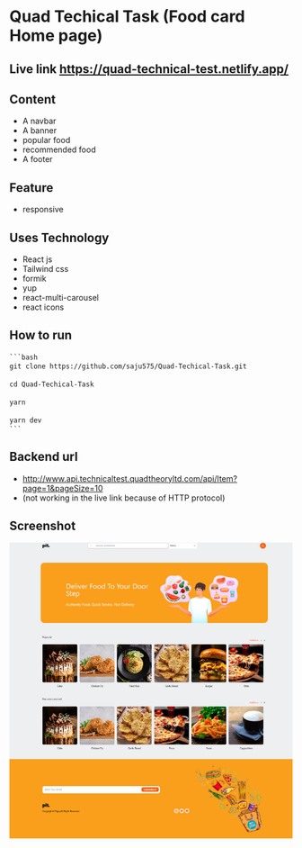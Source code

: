 # Quad Techical Task (Food card Home page)

## Live link https://quad-technical-test.netlify.app/

## Content

- A navbar
- A banner
- popular food
- recommended food
- A footer

## Feature

- responsive

## Uses Technology

- React js
- Tailwind css
- formik
- yup
- react-multi-carousel
- react icons

## How to run

    ```bash
    git clone https://github.com/saju575/Quad-Techical-Task.git

    cd Quad-Techical-Task

    yarn

    yarn dev
    ```

## Backend url

- http://www.api.technicaltest.quadtheoryltd.com/api/Item?page=1&pageSize=10
- (not working in the live link because of HTTP protocol)

## Screenshot

![Home page](/public/desktop.png)
